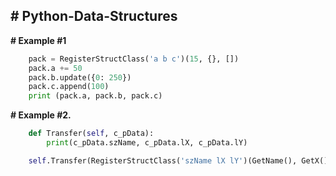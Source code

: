 **# Python-Data-Structures**
----------
**# Example #1**
```py
    pack = RegisterStructClass('a b c')(15, {}, [])
    pack.a += 50
    pack.b.update({0: 250})
    pack.c.append(100)
    print (pack.a, pack.b, pack.c)
```
**# Example #2.**
```py
    def Transfer(self, c_pData):
		print(c_pData.szName, c_pData.lX, c_pData.lY)

    self.Transfer(RegisterStructClass('szName lX lY')(GetName(), GetX(), GetY()))
```
